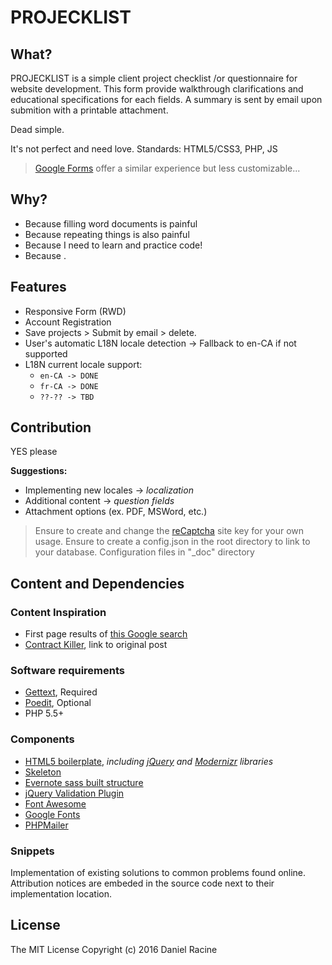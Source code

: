 <!---

File name: README.md

This file is part of PROJECKLIST

Copyright (c) 2015 Daniel Racine
You should have received a copy of the MIT License
along with PROJECKLIST. If not, see <https://en.wikipedia.org/wiki/MIT_License>.

-->





# PROJECKLIST


## What?

PROJECKLIST is a simple client project checklist /or questionnaire for website development.
This form provide walkthrough clarifications and educational specifications for each fields.
A summary is sent by email upon submition with a printable attachment.

Dead simple.

It's not perfect and need love.
Standards: HTML5/CSS3, PHP, JS


> [Google Forms](https://www.google.ca/forms/about/) offer a similar experience but less customizable...


## Why?

- Because filling word documents is painful
- Because repeating things is also painful
- Because I need to learn and practice code!
- Because .


## Features

- Responsive Form (RWD)
- Account Registration
- Save projects > Submit by email > delete.
- User's automatic L18N locale detection -> Fallback to en-CA if not supported
- L18N current locale support:
	- `en-CA -> DONE`
	- `fr-CA -> DONE`
	- `??-?? -> TBD`


## Contribution

YES please

**Suggestions:**

- Implementing new locales -> *localization*
- Additional content -> *question fields*
- Attachment options (ex. PDF, MSWord, etc.)

> Ensure to create and change the [reCaptcha](https://www.google.com/recaptcha) site key for your own usage.
> Ensure to create a config.json in the root directory to link to your database. Configuration files in "_doc" directory

## Content and Dependencies

### Content Inspiration

- First page results of [this Google search](https://www.google.ca/search?client=safari&rls=en&q=web+developpement+questionnaire&ie=UTF-8&oe=UTF-8&gfe_rd=cr&ei=b2e5VZ6fKoui8wfsqIHQAQ#q=web+development+questionnaire)
- [Contract Killer](http://stuffandnonsense.co.uk/projects/contract-killer/), link to original post

### Software requirements

- [Gettext](http://www.gnu.org/software/gettext/), Required
- [Poedit](https://poedit.net), Optional
- PHP 5.5+

### Components

- [HTML5 boilerplate](https://html5boilerplate.com), *including [jQuery](https://jquery.com) and [Modernizr](http://modernizr.com) libraries*
- [Skeleton](http://getskeleton.com)
- [Evernote sass built structure](https://github.com/evernote/sass-build-structure)
- [jQuery Validation Plugin](http://jqueryvalidation.org)
- [Font Awesome](http://fortawesome.github.io/Font-Awesome/)
- [Google Fonts](https://www.google.com/fonts)
- [PHPMailer](https://github.com/PHPMailer/PHPMailer)

### Snippets
Implementation of existing solutions to common problems found online. Attribution notices are embeded in the source code next to their implementation location.

## License

The MIT License
Copyright (c) 2016 Daniel Racine








